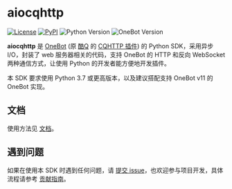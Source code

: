 # aiocqhttp

[![License](https://img.shields.io/github/license/nonebot/aiocqhttp.svg)](LICENSE)
[![PyPI](https://img.shields.io/pypi/v/aiocqhttp.svg)](https://pypi.python.org/pypi/aiocqhttp)
![Python Version](https://img.shields.io/badge/python-3.7+-blue.svg)
![OneBot Version](https://img.shields.io/badge/OneBot-v10,v11-black.svg)

**aiocqhttp** 是 [OneBot](https://github.com/howmanybots/onebot) (原 [酷Q](https://cqp.cc) 的 [CQHTTP 插件](https://cqhttp.cc)) 的 Python SDK，采用异步 I/O，封装了 web 服务器相关的代码，支持 OneBot 的 HTTP 和反向 WebSocket 两种通信方式，让使用 Python 的开发者能方便地开发插件。

本 SDK 要求使用 Python 3.7 或更高版本，以及建议搭配支持 OneBot v11 的 OneBot 实现。

## 文档

使用方法见 [文档](https://aiocqhttp.nonebot.dev/)。

## 遇到问题

如果在使用本 SDK 时遇到任何问题，请 [提交 issue](https://github.com/nonebot/aiocqhttp/issues/new)，也欢迎参与项目开发，具体流程请参考 [贡献指南](CONTRIBUTING.md)。

